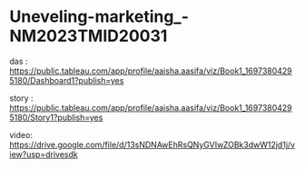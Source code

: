 # Uneveling-marketing_-NM2023TMID20031
das : https://public.tableau.com/app/profile/aaisha.aasifa/viz/Book1_16973804295180/Dashboard1?publish=yes

story : https://public.tableau.com/app/profile/aaisha.aasifa/viz/Book1_16973804295180/Story1?publish=yes

video: https://drive.google.com/file/d/13sNDNAwEhRsQNyGVIwZOBk3dwW12jd1j/view?usp=drivesdk
